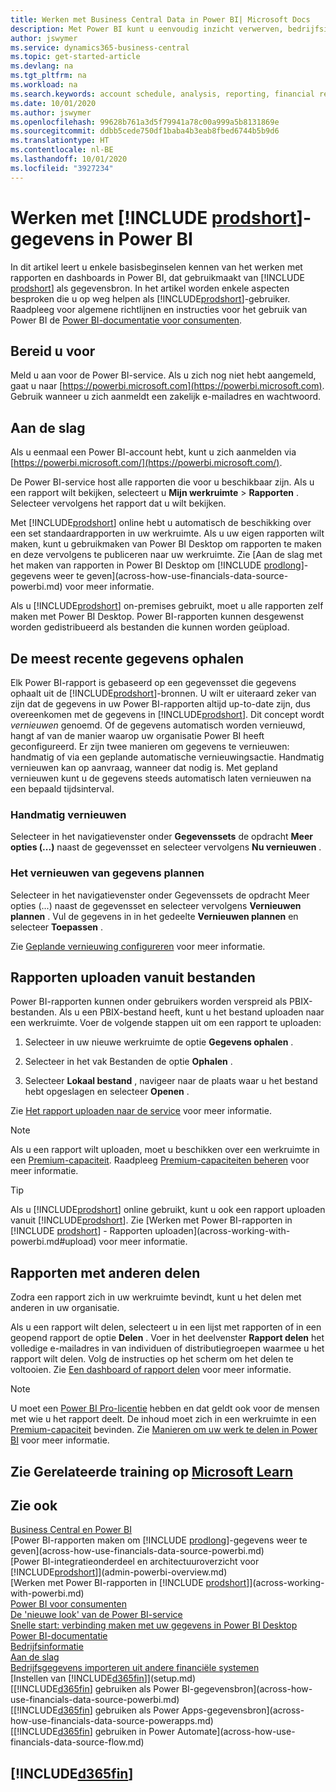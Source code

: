 ```yaml
---
title: Werken met Business Central Data in Power BI| Microsoft Docs
description: Met Power BI kunt u eenvoudig inzicht verwerven, bedrijfsinformatie genereren en KPI's vaststellen op basis van uw Business Central-gegevens.
author: jswymer
ms.service: dynamics365-business-central
ms.topic: get-started-article
ms.devlang: na
ms.tgt_pltfrm: na
ms.workload: na
ms.search.keywords: account schedule, analysis, reporting, financial report, business intelligence, KPI
ms.date: 10/01/2020
ms.author: jswymer
ms.openlocfilehash: 99628b761a3d5f79941a78c00a999a5b8131869e
ms.sourcegitcommit: ddbb5cede750df1baba4b3eab8fbed6744b5b9d6
ms.translationtype: HT
ms.contentlocale: nl-BE
ms.lasthandoff: 10/01/2020
ms.locfileid: "3927234"
---
```

# <a name="working-with-prodshort-data-in-power-bi"></a>Werken met [!INCLUDE [prodshort](includes/prodshort.md)]-gegevens in Power BI

In dit artikel leert u enkele basisbeginselen kennen van het werken met rapporten en dashboards in Power BI, dat gebruikmaakt van [!INCLUDE [prodshort](includes/prodshort.md)] als gegevensbron. In het artikel worden enkele aspecten besproken die u op weg helpen als [!INCLUDE[prodshort](includes/prodshort.md)]-gebruiker. Raadpleeg voor algemene richtlijnen en instructies voor het gebruik van Power BI de [Power BI-documentatie voor consumenten](https://review.docs.microsoft.com/en-us/power-bi/consumer).

## <a name="get-ready"></a>Bereid u voor

Meld u aan voor de Power BI-service. Als u zich nog niet hebt aangemeld, gaat u naar [https://powerbi.microsoft.com](https://powerbi.microsoft.com). Gebruik wanneer u zich aanmeldt een zakelijk e-mailadres en wachtwoord.

## <a name="get-started"></a>Aan de slag

Als u eenmaal een Power BI-account hebt, kunt u zich aanmelden via [https://powerbi.microsoft.com/](https://powerbi.microsoft.com/).

De Power BI-service host alle rapporten die voor u beschikbaar zijn. Als u een rapport wilt bekijken, selecteert u **Mijn werkruimte** > **Rapporten** . Selecteer vervolgens het rapport dat u wilt bekijken.

Met [!INCLUDE[prodshort](includes/prodshort.md)] online hebt u automatisch de beschikking over een set standaardrapporten in uw werkruimte. Als u uw eigen rapporten wilt maken, kunt u gebruikmaken van Power BI Desktop om rapporten te maken en deze vervolgens te publiceren naar uw werkruimte. Zie [Aan de slag met het maken van rapporten in Power BI Desktop om [!INCLUDE [prodlong](includes/prodlong.md)]-gegevens weer te geven](across-how-use-financials-data-source-powerbi.md) voor meer informatie.

Als u [!INCLUDE[prodshort](includes/prodshort.md)] on-premises gebruikt, moet u alle rapporten zelf maken met Power BI Desktop. Power BI-rapporten kunnen desgewenst worden gedistribueerd als bestanden die kunnen worden geüpload.

## <a name="get-the-latest-data"></a>De meest recente gegevens ophalen

Elk Power BI-rapport is gebaseerd op een gegevensset die gegevens ophaalt uit de [!INCLUDE[prodshort](includes/prodshort.md)]-bronnen. U wilt er uiteraard zeker van zijn dat de gegevens in uw Power BI-rapporten altijd up-to-date zijn, dus overeenkomen met de gegevens in [!INCLUDE[prodshort](includes/prodshort.md)]. Dit concept wordt *vernieuwen* genoemd.  Of de gegevens automatisch worden vernieuwd, hangt af van de manier waarop uw organisatie Power BI heeft geconfigureerd. Er zijn twee manieren om gegevens te vernieuwen: handmatig of via een geplande automatische vernieuwingsactie. Handmatig vernieuwen kan op aanvraag, wanneer dat nodig is. Met gepland vernieuwen kunt u de gegevens steeds automatisch laten vernieuwen na een bepaald tijdsinterval.

### <a name="refresh-manually"></a>Handmatig vernieuwen

Selecteer in het navigatievenster onder **Gegevenssets** de opdracht **Meer opties (...)** naast de gegevensset en selecteer vervolgens **Nu vernieuwen** .

### <a name="schedule-a-refresh"></a>Het vernieuwen van gegevens plannen

Selecteer in het navigatievenster onder Gegevenssets de opdracht Meer opties (...) naast de gegevensset en selecteer vervolgens **Vernieuwen plannen** . Vul de gegevens in in het gedeelte **Vernieuwen plannen** en selecteer **Toepassen** .

Zie [Geplande vernieuwing configureren](/power-bi/connect-data/refresh-scheduled-refresh) voor meer informatie.

## <a name="upload-reports-from-files"></a><a name="upload"></a>Rapporten uploaden vanuit bestanden

Power BI-rapporten kunnen onder gebruikers worden verspreid als PBIX-bestanden. Als u een PBIX-bestand heeft, kunt u het bestand uploaden naar een werkruimte. Voer de volgende stappen uit om een rapport te uploaden:

1. Selecteer in uw nieuwe werkruimte de optie **Gegevens ophalen** .

2. Selecteer in het vak Bestanden de optie **Ophalen** .

3. Selecteer **Lokaal bestand** , navigeer naar de plaats waar u het bestand hebt opgeslagen en selecteer **Openen** .

Zie [Het rapport uploaden naar de service](/power-bi/paginated-reports/paginated-reports-quickstart-aw#upload-the-report-to-the-service) voor meer informatie.

> [!NOTE]
> Als u een rapport wilt uploaden, moet u beschikken over een werkruimte in een [Premium-capaciteit](/power-bi/service-premium-what-is). Raadpleeg [Premium-capaciteiten beheren](/power-bi/admin/service-premium-capacity-manage) voor meer informatie. 

> [!TIP]
> Als u [!INCLUDE[prodshort](includes/prodshort.md)] online gebruikt, kunt u ook een rapport uploaden vanuit [!INCLUDE[prodshort](includes/prodshort.md)]. Zie [Werken met Power BI-rapporten in [!INCLUDE [prodshort](includes/prodshort.md)] - Rapporten uploaden](across-working-with-powerbi.md#upload) voor meer informatie.

## <a name="share-reports-with-others"></a><a name="share"></a>Rapporten met anderen delen

Zodra een rapport zich in uw werkruimte bevindt, kunt u het delen met anderen in uw organisatie.

Als u een rapport wilt delen, selecteert u in een lijst met rapporten of in een geopend rapport de optie **Delen** . Voer in het deelvenster **Rapport delen** het volledige e-mailadres in van individuen of distributiegroepen waarmee u het rapport wilt delen. Volg de instructies op het scherm om het delen te voltooien. Zie [Een dashboard of rapport delen](/power-bi/collaborate-share/service-share-dashboards#share-a-dashboard-or-report) voor meer informatie.

> [!NOTE]
> U moet een [Power BI Pro-licentie](/power-bi/service-features-license-type) hebben en dat geldt ook voor de mensen met wie u het rapport deelt. De inhoud moet zich in een werkruimte in een [Premium-capaciteit](/power-bi/service-premium-what-is) bevinden. Zie [Manieren om uw werk te delen in Power BI](/power-bi/service-how-to-collaborate-distribute-dashboards-reports) voor meer informatie.

## <a name="see-related-training-at-microsoft-learn"></a>Zie Gerelateerde training op [Microsoft Learn](/learn/modules/configure-powerbi-excel-dynamics-365-business-central/index)

## <a name="see-also"></a>Zie ook

[Business Central en Power BI](admin-powerbi.md)  
[Power BI-rapporten maken om [!INCLUDE [prodlong](includes/prodlong.md)]-gegevens weer te geven](across-how-use-financials-data-source-powerbi.md)  
[Power BI-integratieonderdeel en architectuuroverzicht voor [!INCLUDE[prodshort](includes/prodshort.md)]](admin-powerbi-overview.md)  
[Werken met Power BI-rapporten in [!INCLUDE [prodshort](includes/prodshort.md)]](across-working-with-powerbi.md)  
[Power BI voor consumenten](/power-bi/consumer/end-user-consumer)  
[De 'nieuwe look' van de Power BI-service](/power-bi/service-new-look)  
[Snelle start: verbinding maken met uw gegevens in Power BI Desktop](/power-bi/desktop-quickstart-connect-to-data)  
[Power BI-documentatie](/power-bi/)  
[Bedrijfsinformatie](bi.md)  
[Aan de slag](product-get-started.md)  
[Bedrijfsgegevens importeren uit andere financiële systemen](across-import-data-configuration-packages.md)  
[Instellen van [!INCLUDE[d365fin](includes/d365fin_md.md)]](setup.md)  
[[!INCLUDE[d365fin](includes/d365fin_md.md)] gebruiken als Power BI-gegevensbron](across-how-use-financials-data-source-powerbi.md)  
[[!INCLUDE[d365fin](includes/d365fin_md.md)] gebruiken als Power Apps-gegevensbron](across-how-use-financials-data-source-powerapps.md)  
[[!INCLUDE[d365fin](includes/d365fin_md.md)] gebruiken in Power Automate](across-how-use-financials-data-source-flow.md)  

## [!INCLUDE[d365fin](includes/free_trial_md.md)]  
